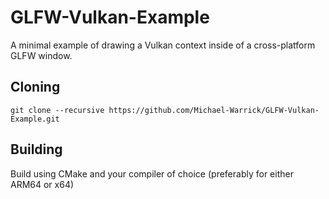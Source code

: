 # GLFW-Vulkan-Example
A minimal example of drawing a Vulkan context inside of a cross-platform GLFW window.

## Cloning

```shell
git clone --recursive https://github.com/Michael-Warrick/GLFW-Vulkan-Example.git
```

## Building
Build using CMake and your compiler of choice (preferably for either ARM64 or x64)